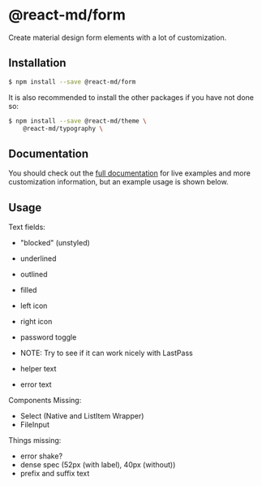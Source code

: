 # @react-md/form

Create material design form elements with a lot of customization.

## Installation

```sh
$ npm install --save @react-md/form
```

It is also recommended to install the other packages if you have not done so:

```sh
$ npm install --save @react-md/theme \
    @react-md/typography \
```

<!-- DOCS_REMOVE -->

## Documentation

You should check out the
[full documentation](https://react-md.dev/packages/icon) for live examples and
more customization information, but an example usage is shown below.

<!-- DOCS_REMOVE_END -->

<!-- INCLUDING_STYLES -->

## Usage

Text fields:

- "blocked" (unstyled)
- underlined
- outlined
- filled

- left icon
- right icon
- password toggle
- NOTE: Try to see if it can work nicely with LastPass

- helper text
- error text

Components Missing:

- Select (Native and ListItem Wrapper)
- FileInput

Things missing:

- error shake?
- dense spec (52px (with label), 40px (without))
- prefix and suffix text
